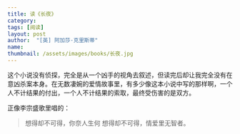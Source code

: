 ```yaml
---
title: 读《长夜》 
category:  
tags: [阅读]  
layout: post  
author:  "[英] 阿加莎·克里斯蒂"
name: 
thumbnail: /assets/images/books/长夜.jpg
---
```


这个小说没有侦探，完全是从一个凶手的视角去叙述，但读完后却让我完全没有在意凶杀案本身。在无数凄婉的爱情故事里，有多少像这本小说中写的那样啊，一个人不计结果的付出，一个人不计结果的索取，最终受伤害的是双方。

正像李宗盛歌里唱的：

> 想得却不可得，你奈人生何
> 想得却不可得，情爱里无智者。